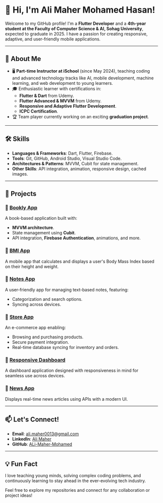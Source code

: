 # 👋 Hi, I'm Ali Maher Mohamed Hasan!

Welcome to my GitHub profile! I'm a **Flutter Developer** and a **4th-year student at the Faculty of Computer Science & AI, Sohag University**, expected to graduate in 2025. I have a passion for creating responsive, adaptive, and user-friendly mobile applications.

---

## 🌟 About Me
- 🖥️ **Part-time Instructor at iSchool** (since May 2024), teaching coding and advanced technology tracks like AI, mobile development, machine learning, and web development to young learners.
- 🎓 Enthusiastic learner with certifications in:
  - **Flutter & Dart** from Udemy.
  - **Flutter Advanced & MVVM** from Udemy.
  - **Responsive and Adaptive Flutter Development**.
  - **ICPC Certification**.
- 🏆 Team player currently working on an exciting **graduation project**.

---

## 🛠️ Skills
- **Languages & Frameworks**: Dart, Flutter, Firebase.
- **Tools**: Git, GitHub, Android Studio, Visual Studio Code.
- **Architectures & Patterns**: MVVM, Cubit for state management.
- **Other Skills**: API integration, animation, responsive design, cached images.

---

## 🚀 Projects
### 🔹 [Bookly App](https://github.com/ALi-Maher-Mohamed/Bookly-App)
A book-based application built with:
- **MVVM architecture**.
- State management using **Cubit**.
- API integration, **Firebase Authentication**, animations, and more.

### 🔹 [BMI App](https://github.com/ALi-Maher-Mohamed/BMI-App)
A mobile app that calculates and displays a user's Body Mass Index based on their height and weight.

### 🔹 [Notes App](https://github.com/ALi-Maher-Mohamed/Notes-App)
A user-friendly app for managing text-based notes, featuring:
- Categorization and search options.
- Syncing across devices.

### 🔹 [Store App](https://github.com/ALi-Maher-Mohamed/Store-App)
An e-commerce app enabling:
- Browsing and purchasing products.
- Secure payment integration.
- Real-time database syncing for inventory and orders.

### 🔹 [Responsive Dashboard](https://github.com/ALi-Maher-Mohamed/Responsive-Dashboard)
A dashboard application designed with responsiveness in mind for seamless use across devices.

### 🔹 [News App](https://github.com/ALi-Maher-Mohamed/News-App)
Displays real-time news articles using APIs with a modern UI.

---

## 📫 Let's Connect!
- **Email**: [ali.maher0013@gmail.com](mailto:ali.maher0013@gmail.com)
- **LinkedIn**: [Ali Maher](https://www.linkedin.com/in/ali-maher-b59904223)
- **GitHub**: [ALi-Maher-Mohamed](https://github.com/ALi-Maher-Mohamed)

---

## 💡 Fun Fact
I love teaching young minds, solving complex coding problems, and continuously learning to stay ahead in the ever-evolving tech industry.

Feel free to explore my repositories and connect for any collaboration or project ideas!
